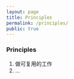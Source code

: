 ```yaml
---
layout: page
title: Principles
permalink: /principles/
public: true
---
```



### Principles

1. 做可复用的工作
2. ...






